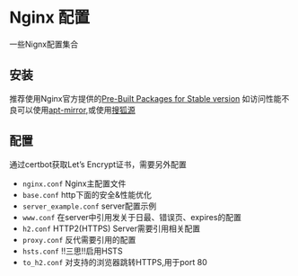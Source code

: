 # Nginx 配置
一些Nignx配置集合
## 安装
推荐使用Nginx官方提供的[Pre-Built Packages for Stable version](https://nginx.org/en/linux_packages.html#stable)
如访问性能不良可以使用[apt-mirror](https://apt-mirror.github.io/),或使用[搜狐源](http://mirrors.sohu.com/nginx/)
## 配置
通过certbot获取Let’s Encrypt证书，需要另外配置
- `nginx.conf` Nginx主配置文件
- `base.conf` http下面的安全&性能优化
- `server_example.conf` server配置示例
- `www.conf` 在server中引用发关于日最、错误页、expires的配置
- `h2.conf` HTTP2(HTTPS) Server需要引用相关配置
- `proxy.conf` 反代需要引用的配置
- `hsts.conf` !!三思!!启用HSTS
- `to_h2.conf` 对支持的浏览器跳转HTTPS,用于port 80